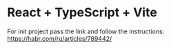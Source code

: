 # React + TypeScript + Vite

For init project pass the link and follow the instructions:
https://habr.com/ru/articles/789442/
